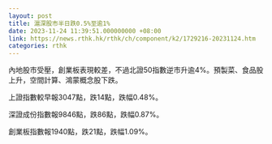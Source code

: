 ```yaml
---
layout: post
title: 滬深股市半日跌0.5%至逾1%
date: 2023-11-24 11:39:51.000000000 +08:00
link: https://news.rthk.hk/rthk/ch/component/k2/1729216-20231124.htm
categories: rthk
---
```


內地股市受壓，創業板表現較差，不過北證50指數逆市升逾4%。預製菜、食品股上升，空間計算、鴻蒙概念股下跌。

上證指數較早報3047點，跌14點，跌幅0.48%。

深證成份指數報9846點，跌86點，跌幅0.87%。

創業板指數報1940點，跌21點，跌幅1.09%。
